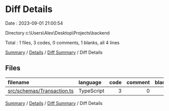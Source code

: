 # Diff Details

Date : 2023-09-01 21:00:54

Directory c:\\Users\\Alex\\Desktop\\Projects\\backend

Total : 1 files,  3 codes, 0 comments, 1 blanks, all 4 lines

[Summary](results.md) / [Details](details.md) / [Diff Summary](diff.md) / Diff Details

## Files
| filename | language | code | comment | blank | total |
| :--- | :--- | ---: | ---: | ---: | ---: |
| [src/schemas/Transaction.ts](/src/schemas/Transaction.ts) | TypeScript | 3 | 0 | 1 | 4 |

[Summary](results.md) / [Details](details.md) / [Diff Summary](diff.md) / Diff Details